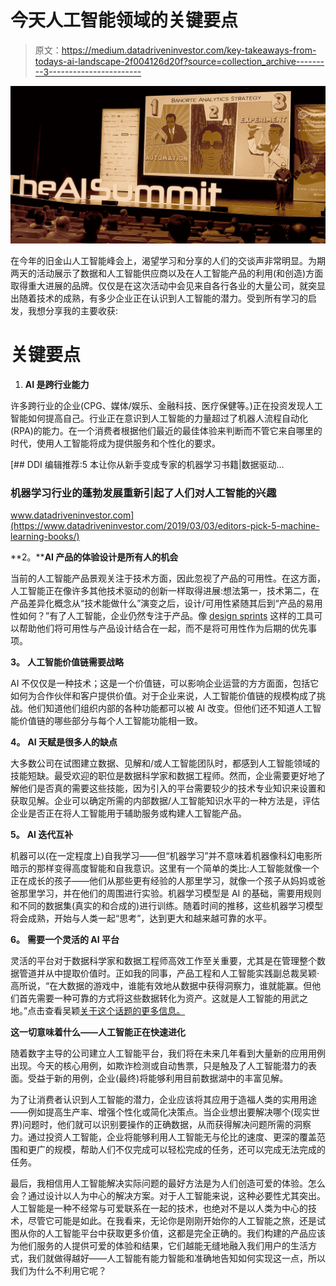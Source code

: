 # 今天人工智能领域的关键要点

> 原文：<https://medium.datadriveninvestor.com/key-takeaways-from-todays-ai-landscape-2f004126d20f?source=collection_archive---------3----------------------->

![](img/e3bde70b8c96307640cc2c78578b2836.png)

在今年的旧金山人工智能峰会上，渴望学习和分享的人们的交谈声非常明显。为期两天的活动展示了数据和人工智能供应商以及在人工智能产品的利用(和创造)方面取得重大进展的品牌。仅仅是在这次活动中会见来自各行各业的大量公司，就突显出随着技术的成熟，有多少企业正在认识到人工智能的潜力。受到所有学习的启发，我想分享我的主要收获:

# **关键要点**

1.  **AI 是跨行业能力**

许多跨行业的企业(CPG、媒体/娱乐、金融科技、医疗保健等。)正在投资发现人工智能如何提高自己。行业正在意识到人工智能的力量超过了机器人流程自动化(RPA)的能力。在一个消费者根据他们最近的最佳体验来判断而不管它来自哪里的时代，使用人工智能将成为提供服务和个性化的要求。

[](https://www.datadriveninvestor.com/2019/03/03/editors-pick-5-machine-learning-books/) [## DDI 编辑推荐:5 本让你从新手变成专家的机器学习书籍|数据驱动…

### 机器学习行业的蓬勃发展重新引起了人们对人工智能的兴趣

www.datadriveninvestor.com](https://www.datadriveninvestor.com/2019/03/03/editors-pick-5-machine-learning-books/) 

**2。****AI 产品的体验设计是所有人的机会**

当前的人工智能产品景观关注于技术方面，因此忽视了产品的可用性。在这方面，人工智能正在像许多其他技术驱动的创新一样取得进展:想法第一，技术第二，在产品差异化概念从“技术能做什么”演变之后，设计/可用性紧随其后到“产品的易用性如何？”有了人工智能，企业仍然专注于产品。像 [design sprints](https://www.moonshotio.com/design-sprint/) 这样的工具可以帮助他们将可用性与产品设计结合在一起，而不是将可用性作为后期的优先事项。

**3。** **人工智能价值链需要战略**

AI 不仅仅是一种技术；这是一个价值链，可以影响企业运营的方方面面，包括它如何为合作伙伴和客户提供价值。对于企业来说，人工智能价值链的规模构成了挑战。他们知道他们组织内部的各种功能都可以被 AI 改变。但他们还不知道人工智能价值链的哪些部分与每个人工智能功能相一致。

**4。** **AI 天赋是很多人的缺点**

大多数公司在试图建立数据、见解和/或人工智能团队时，都感到人工智能领域的技能短缺。最受欢迎的职位是数据科学家和数据工程师。然而，企业需要更好地了解他们是否真的需要这些技能，因为引入的平台需要较少的技术专业知识来设置和获取见解。企业可以确定所需的内部数据/人工智能知识水平的一种方法是，评估企业是否正在将人工智能用于辅助服务或构建人工智能产品。

**5。** **AI 迭代互补**

机器可以(在一定程度上)自我学习——但“机器学习”并不意味着机器像科幻电影所暗示的那样变得高度智能和自我意识。这里有一个简单的类比:人工智能就像一个正在成长的孩子——他们从那些更有经验的人那里学习，就像一个孩子从妈妈或爸爸那里学习，并在他们的周围进行实验。机器学习模型是 AI 的基础，需要用规则和不同的数据集(真实的和合成的)进行训练。随着时间的推移，这些机器学习模型将会成熟，开始与人类一起“思考”，达到更大和越来越可靠的水平。

**6。** **需要一个灵活的 AI 平台**

灵活的平台对于数据科学家和数据工程师高效工作至关重要，尤其是在管理整个数据管道并从中提取价值时。正如我的同事，产品工程和人工智能实践副总裁吴颖·高所说，“在大数据的游戏中，谁能有效地从数据中获得洞察力，谁就能赢。但他们首先需要一种可靠的方式将这些数据转化为资产。这就是人工智能的用武之地。”点击查看吴颖[关于这个话题的更多信息。](https://en.pactera.com/pactai-can-turn-your-data-ai-gold)

**这一切意味着什么——人工智能正在快速进化**

随着数字主导的公司建立人工智能平台，我们将在未来几年看到大量新的应用用例出现。今天的核心用例，如欺诈检测或自动售票，只是触及了人工智能潜力的表面。受益于新的用例，企业(最终)将能够利用目前数据湖中的丰富见解。

为了让消费者认识到人工智能的潜力，企业应该将其应用于造福人类的实用用途——例如提高生产率、增强个性化或简化决策点。当企业想出要解决哪个(现实世界)问题时，他们就可以识别要操作的正确数据，从而获得解决问题所需的洞察力。通过投资人工智能，企业将能够利用人工智能无与伦比的速度、更深的覆盖范围和更广的规模，帮助人们不仅完成可以轻松完成的任务，还可以完成无法完成的任务。

最后，我相信用人工智能解决实际问题的最好方法是为人们创造可爱的体验。怎么会？通过设计以人为中心的解决方案。对于人工智能来说，这种必要性尤其突出。人工智能是一种不经常与可爱联系在一起的技术，也绝对不是以人类为中心的技术，尽管它可能是如此。在我看来，无论你是刚刚开始你的人工智能之旅，还是试图从你的人工智能平台中获取更多价值，这都是完全正确的。我们构建的产品应该为他们服务的人提供可爱的体验和结果，它们越能无缝地融入我们用户的生活方式，我们就做得越好——人工智能有能力智能和准确地告知如何实现这一点，所以我们为什么不利用它呢？
